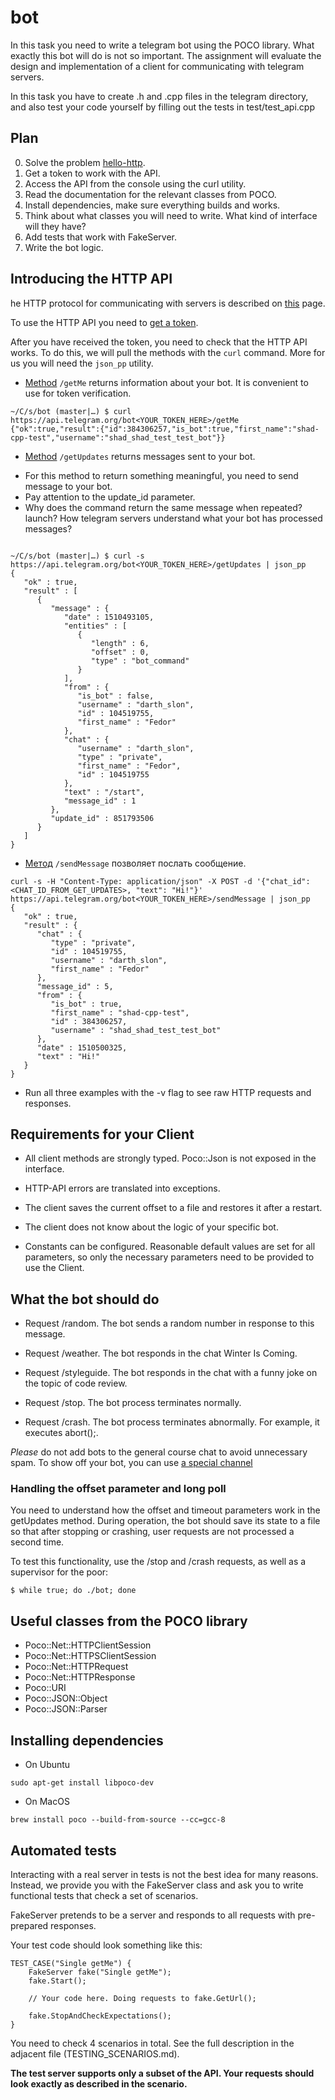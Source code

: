 # bot

In this task you need to write a telegram bot using the POCO library.
What exactly this bot will do is not so important. The assignment will evaluate the design and
implementation of a client for communicating with telegram servers.

In this task you have to create .h and .cpp files in the telegram directory,
and also test your code yourself by filling out the tests in test/test_api.cpp

## Plan

0. Solve the problem [hello-http](.../hello-http).
1. Get a token to work with the API.
2. Access the API from the console using the curl utility.
3. Read the documentation for the relevant classes from POCO.
4. Install dependencies, make sure everything builds and works.
5. Think about what classes you will need to write. What kind of interface will they have?
6. Add tests that work with FakeServer.
7. Write the bot logic.

## Introducing the HTTP API

he HTTP protocol for communicating with servers is described
on [this]( https://core.telegram.org/bots/api ) page.

To use the HTTP API
you need to [get a token]( https://core.telegram.org/bots#6-botfather ).

After you have received the token, you need to check that the HTTP API
works. To do this, we will pull the methods with the `curl` command. More for us
you will need the `json_pp` utility.

* [Method]( https://core.telegram.org/bots/api#getme ) `/getMe`
returns information about your bot. It is convenient to use for
token verification.


```
~/C/s/bot (master|…) $ curl https://api.telegram.org/bot<YOUR_TOKEN_HERE>/getMe
{"ok":true,"result":{"id":384306257,"is_bot":true,"first_name":"shad-cpp-test","username":"shad_shad_test_test_bot"}}
```

* [Method]( https://core.telegram.org/bots/api#getting-updates ) `/getUpdates` returns messages sent to your bot.

- For this method to return something meaningful, you need to send
message to your bot.
- Pay attention to the update_id parameter.
- Why does the command return the same message when repeated?
launch? How telegram servers understand what your bot has processed
messages?

```

~/C/s/bot (master|…) $ curl -s https://api.telegram.org/bot<YOUR_TOKEN_HERE>/getUpdates | json_pp
{
   "ok" : true,
   "result" : [
      {
         "message" : {
            "date" : 1510493105,
            "entities" : [
               {
                  "length" : 6,
                  "offset" : 0,
                  "type" : "bot_command"
               }
            ],
            "from" : {
               "is_bot" : false,
               "username" : "darth_slon",
               "id" : 104519755,
               "first_name" : "Fedor"
            },
            "chat" : {
               "username" : "darth_slon",
               "type" : "private",
               "first_name" : "Fedor",
               "id" : 104519755
            },
            "text" : "/start",
            "message_id" : 1
         },
         "update_id" : 851793506
      }
   ]
}
```

 * [Метод](https://core.telegram.org/bots/api#sendmessage)
   `/sendMessage` позволяет послать сообщение.

```
curl -s -H "Content-Type: application/json" -X POST -d '{"chat_id": <CHAT_ID_FROM_GET_UPDATES>, "text": "Hi!"}' https://api.telegram.org/bot<YOUR_TOKEN_HERE>/sendMessage | json_pp
{
   "ok" : true,
   "result" : {
      "chat" : {
         "type" : "private",
         "id" : 104519755,
         "username" : "darth_slon",
         "first_name" : "Fedor"
      },
      "message_id" : 5,
      "from" : {
         "is_bot" : true,
         "first_name" : "shad-cpp-test",
         "id" : 384306257,
         "username" : "shad_shad_test_test_bot"
      },
      "date" : 1510500325,
      "text" : "Hi!"
   }
}
```

* Run all three examples with the -v flag to see raw HTTP requests and responses.

## Requirements for your Client

 * All client methods are strongly typed. Poco::Json is not exposed in the interface.

 * HTTP-API errors are translated into exceptions.

 * The client saves the current offset to a file and restores it after a restart.

 * The client does not know about the logic of your specific bot.

 * Constants can be configured. Reasonable default values are set for all parameters, so only the necessary parameters need to be provided to use the Client.

## What the bot should do

 * Request /random. The bot sends a random number in response to this message.

 * Request /weather. The bot responds in the chat Winter Is Coming.

 * Request /styleguide. The bot responds in the chat with a funny joke on the topic of code review.

 * Request /stop. The bot process terminates normally.

 * Request /crash. The bot process terminates abnormally. For example, it executes abort();.

*Please* do not add bots to the general course chat to avoid unnecessary spam.
To show off your bot, you can use [a special channel](https://t.me/joinchat/BjrYSxBxPwTTonfSoku7xQ)

### Handling the offset parameter and long poll

You need to understand how the offset and timeout parameters work in the getUpdates method.
During operation, the bot should save its state to a file so that after stopping or crashing, user requests are not processed a second time.

To test this functionality, use the /stop and /crash requests, as well as a supervisor for the poor:

```
$ while true; do ./bot; done
```

## Useful classes from the POCO library

 - Poco::Net::HTTPClientSession
 - Poco::Net::HTTPSClientSession
 - Poco::Net::HTTPRequest
 - Poco::Net::HTTPResponse
 - Poco::URI
 - Poco::JSON::Object
 - Poco::JSON::Parser

## Installing dependencies

 * On Ubuntu

```
sudo apt-get install libpoco-dev
```

 * On MacOS
```
brew install poco --build-from-source --cc=gcc-8
```
## Automated tests

Interacting with a real server in tests is not the best idea for many reasons.
Instead, we provide you with the FakeServer class and ask you to write functional tests that check a set of scenarios.

FakeServer pretends to be a server and responds to all requests with pre-prepared responses.

Your test code should look something like this:

```
TEST_CASE("Single getMe") {
    FakeServer fake("Single getMe");
    fake.Start();

    // Your code here. Doing requests to fake.GetUrl();

    fake.StopAndCheckExpectations();
}
```

You need to check 4 scenarios in total. See the full description in the adjacent file (TESTING_SCENARIOS.md).

**The test server supports only a subset of the API. Your requests should look exactly as described in the scenario.**
